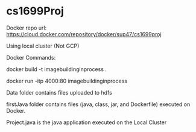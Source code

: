 # cs1699Proj

Docker repo url: https://cloud.docker.com/repository/docker/sup47/cs1699proj

Using local cluster (Not GCP)

Docker Commands:

  docker build -t imagebuildinginprocess .

  docker run -itp 4000:80 imagebuildinginprocess

Data folder contains files uploaded to hdfs

firstJava folder contains files (java, class, jar, and Dockerfile) executed on Docker. 

Project.java is the java application executed on the Local Cluster 
